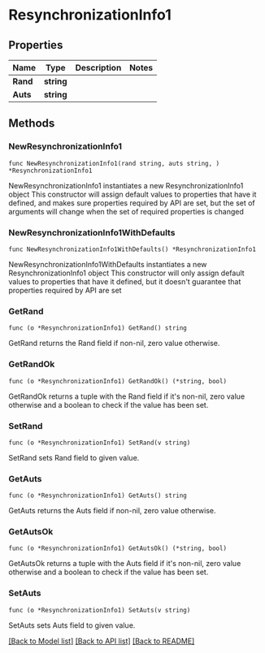 # ResynchronizationInfo1

## Properties

Name | Type | Description | Notes
------------ | ------------- | ------------- | -------------
**Rand** | **string** |  | 
**Auts** | **string** |  | 

## Methods

### NewResynchronizationInfo1

`func NewResynchronizationInfo1(rand string, auts string, ) *ResynchronizationInfo1`

NewResynchronizationInfo1 instantiates a new ResynchronizationInfo1 object
This constructor will assign default values to properties that have it defined,
and makes sure properties required by API are set, but the set of arguments
will change when the set of required properties is changed

### NewResynchronizationInfo1WithDefaults

`func NewResynchronizationInfo1WithDefaults() *ResynchronizationInfo1`

NewResynchronizationInfo1WithDefaults instantiates a new ResynchronizationInfo1 object
This constructor will only assign default values to properties that have it defined,
but it doesn't guarantee that properties required by API are set

### GetRand

`func (o *ResynchronizationInfo1) GetRand() string`

GetRand returns the Rand field if non-nil, zero value otherwise.

### GetRandOk

`func (o *ResynchronizationInfo1) GetRandOk() (*string, bool)`

GetRandOk returns a tuple with the Rand field if it's non-nil, zero value otherwise
and a boolean to check if the value has been set.

### SetRand

`func (o *ResynchronizationInfo1) SetRand(v string)`

SetRand sets Rand field to given value.


### GetAuts

`func (o *ResynchronizationInfo1) GetAuts() string`

GetAuts returns the Auts field if non-nil, zero value otherwise.

### GetAutsOk

`func (o *ResynchronizationInfo1) GetAutsOk() (*string, bool)`

GetAutsOk returns a tuple with the Auts field if it's non-nil, zero value otherwise
and a boolean to check if the value has been set.

### SetAuts

`func (o *ResynchronizationInfo1) SetAuts(v string)`

SetAuts sets Auts field to given value.



[[Back to Model list]](../README.md#documentation-for-models) [[Back to API list]](../README.md#documentation-for-api-endpoints) [[Back to README]](../README.md)


